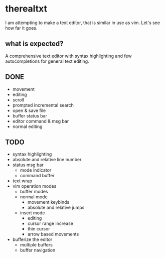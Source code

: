 # therealtxt
I am attempting to make a text editor, that is similar in use as vim. Let's see how far it goes.

## what is expected?
A comprehensive text editor with syntax highlighting and few autocompletions for general text editing.

## DONE
- movement
- editing
- scroll
- prompted incremental search
- open & save file
- buffer status bar
- editor command & msg bar
- normal editing

## TODO
- syntax highlighting
- absolute and relative line number
- status msg bar
    - mode indicator
    - command buffer
- text wrap
- vim operation modes
    - buffer modes
    - normal mode
        - movement keybinds
        - absolute and relative jumps
    - insert mode
        - editing
        - cursor range increase
        - thin cursor
        - arrow based movements
- bufferize the editor
    - multiple buffers
    - buffer navigation

